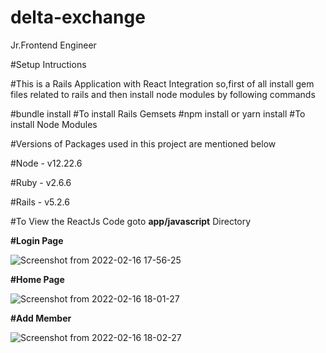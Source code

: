# delta-exchange
Jr.Frontend Engineer

#Setup Intructions

#This is a Rails Application with React Integration so,first of all install gem files related to rails and then install node modules by following commands

#bundle install                             #To install Rails Gemsets
#npm install or yarn install                #To install Node Modules

#Versions of Packages used in this project are mentioned below

#Node   - v12.22.6

#Ruby   - v2.6.6

#Rails  - v5.2.6

#To View the ReactJs Code goto **app/javascript** Directory

**#Login Page**

![Screenshot from 2022-02-16 17-56-25](https://user-images.githubusercontent.com/62497912/154264858-f2c16687-3ed6-42d8-bae2-432ee4bafa90.png)


**#Home Page**




![Screenshot from 2022-02-16 18-01-27](https://user-images.githubusercontent.com/62497912/154265080-5685876e-fc3f-40f8-bf30-442863c466e1.png)


**#Add Member**

![Screenshot from 2022-02-16 18-02-27](https://user-images.githubusercontent.com/62497912/154265207-2c5cabd7-5c3c-4088-a67c-52d8604243fb.png)
